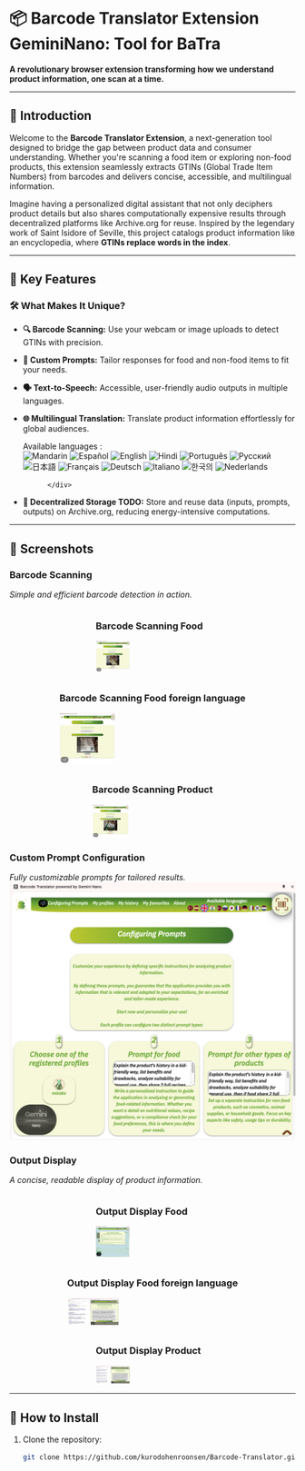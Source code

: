 # 📦 Barcode Translator Extension GeminiNano: Tool for BaTra  
**A revolutionary browser extension transforming how we understand product information, one scan at a time.**  

---

## 🌟 Introduction  

Welcome to the **Barcode Translator Extension**, a next-generation tool designed to bridge the gap between product data and consumer understanding. Whether you're scanning a food item or exploring non-food products, this extension seamlessly extracts GTINs (Global Trade Item Numbers) from barcodes and delivers concise, accessible, and multilingual information.  

Imagine having a personalized digital assistant that not only deciphers product details but also shares computationally expensive results through decentralized platforms like Archive.org for reuse. Inspired by the legendary work of Saint Isidore of Seville, this project catalogs product information like an encyclopedia, where **GTINs replace words in the index**.  

---

## 🎯 Key Features  

### 🛠 **What Makes It Unique?**
- **🔍 Barcode Scanning:** Use your webcam or image uploads to detect GTINs with precision.  
- **📝 Custom Prompts:** Tailor responses for food and non-food items to fit your needs.  
- **🗣️ Text-to-Speech:** Accessible, user-friendly audio outputs in multiple languages.  
- **🌐 Multilingual Translation:** Translate product information effortlessly for global audiences.  
          <div id="languages">
              Available languages : <br>
              <img class="languageFlag" src="sidepanel/batra/images/languages/zh-CNP.svg" id="zh-CNP" alt="Mandarin">
              <img class="languageFlag" src="sidepanel/batra/images/languages/es-ES.svg" id="es-ES" alt="Español">
              <img class="languageFlag" src="sidepanel/batra/images/languages/en-US.svg" id="en-US" alt="English">
              <img class="languageFlag" src="sidepanel/batra/images/languages/hi-IN.svg" id="hi-IN" alt="Hindi">
              <img class="languageFlag" src="sidepanel/batra/images/languages/pt-BR.svg" id="pt-BR" alt="Português">
              <img class="languageFlag" src="sidepanel/batra/images/languages/ru-RU.svg" id="ru-RU" alt="Русский">
              <img class="languageFlag" src="sidepanel/batra/images/languages/ja-JP.svg" id="ja-JP" alt="日本語">
              <img class="languageFlag" src="sidepanel/batra/images/languages/fr-FR.svg" id="fr-FR" alt="Français">
              <img class="languageFlag" src="sidepanel/batra/images/languages/de-DE.svg" id="de-DE" alt="Deutsch">
              <img class="languageFlag" src="sidepanel/batra/images/languages/it-IT.svg" id="it-IT" alt="Italiano">
              <img class="languageFlag" src="sidepanel/batra/images/languages/ko-KR.svg" id="ko-KR" alt="한국의">
              <img class="languageFlag" src="sidepanel/batra/images/languages/nl-NL.svg" id="nl-NL" alt="Nederlands">

            </div>
- **📂 Decentralized Storage TODO:** Store and reuse data (inputs, prompts, outputs) on Archive.org, reducing energy-intensive computations.  

---

## 📸 Screenshots  

### Barcode Scanning  
_Simple and efficient barcode detection in action._  
<div style="display: flex; justify-content: center; gap: 10px; flex-wrap: wrap;">
    <div>
        <h3>Barcode Scanning Food</h3>
        <img src="screenshots/scan_food.png" alt="Barcode Scanning Food Screenshot" style="width: 30%; max-width: 200px;">
    </div>
    <div>
        <h3>Barcode Scanning Food foreign language</h3>
        <img src="screenshots/scan_food_japanese.png" alt="Barcode Scanning Food foreign language Screenshot" style="width: 30%; max-width: 200px;">
    </div>
    <div>
        <h3>Barcode Scanning Product</h3>
        <img src="screenshots/scan_product.png" alt="Barcode Scanning Product Screenshot" style="width: 30%; max-width: 200px;">
    </div>
    
</div>

### Custom Prompt Configuration  
_Fully customizable prompts for tailored results._  
![Custom Prompt Screenshot](screenshots/prompt_config.png) 

### Output Display  
_A concise, readable display of product information._  

<div style="display: flex; justify-content: center; gap: 10px; flex-wrap: wrap;">
    <div>
        <h3>Output Display Food</h3>
        <img src="screenshots/result_food.png" alt="Output Display Food Screenshot" style="width: 30%; max-width: 200px;">
   </div>
    <div>
        <h3>Output Display Food foreign language</h3>
     <img src="screenshots/result_unknown_food_japanese.png" alt="Output Display Food foreign language Screenshot" style="width: 30%; max-width: 200px;">
    </div>
   <div>
        <h3>Output Display Product</h3>
        <img src="screenshots/result_unknown_product.png" alt="Output Display Product Screenshot" style="width: 30%; max-width: 200px;">
    </div>
    
</div>


---

## 🚀 How to Install  

1. Clone the repository:  
   ```bash
   git clone https://github.com/kurodohenroonsen/Barcode-Translator.git
